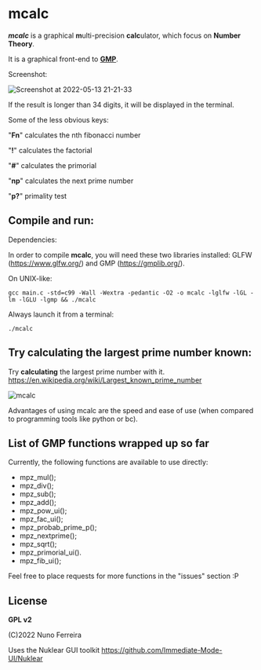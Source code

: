 # mcalc

***mcalc*** is a graphical **m**ulti-precision **calc**ulator, which focus on **Number Theory**.

It is a graphical front-end to [**GMP**](https://gmplib.org/).

Screenshot:

![Screenshot at 2022-05-13 21-21-33](https://user-images.githubusercontent.com/19549703/168386805-2a4f0a29-a979-481b-b53a-c1922bdf195b.png)

If the result is longer than 34 digits, it will be displayed in the terminal.

Some of the less obvious keys:

"**Fn**" calculates the nth fibonacci number

"**!**" calculates the factorial

"**#**" calculates the primorial

"**np**" calculates the next prime number

"**p?**" primality test

## Compile and run:

Dependencies:

In order to compile **mcalc**, you will need these two libraries installed: GLFW (https://www.glfw.org/) and GMP (https://gmplib.org/).

On UNIX-like:

    gcc main.c -std=c99 -Wall -Wextra -pedantic -O2 -o mcalc -lglfw -lGL -lm -lGLU -lgmp && ./mcalc

Always launch it from a terminal:

    ./mcalc

## Try calculating the largest prime number known:

Try **calculating** the largest prime number with it. https://en.wikipedia.org/wiki/Largest_known_prime_number

![mcalc](https://user-images.githubusercontent.com/19549703/164498824-fc521903-d376-4a63-9a78-52ddb58988d2.png)

Advantages of using mcalc are the speed and ease of use (when compared to programming tools like python or bc).



## List of GMP functions wrapped up so far ##

Currently, the following functions are available to use directly:

- mpz_mul();
- mpz_div();
- mpz_sub();
- mpz_add();
- mpz_pow_ui();
- mpz_fac_ui();
- mpz_probab_prime_p();
- mpz_nextprime();
- mpz_sqrt();
- mpz_primorial_ui().
- mpz_fib_ui();

Feel free to place requests for more functions in the "issues" section :P



## License ##

**GPL v2**

(C)2022 Nuno Ferreira

Uses the Nuklear GUI toolkit 
https://github.com/Immediate-Mode-UI/Nuklear
